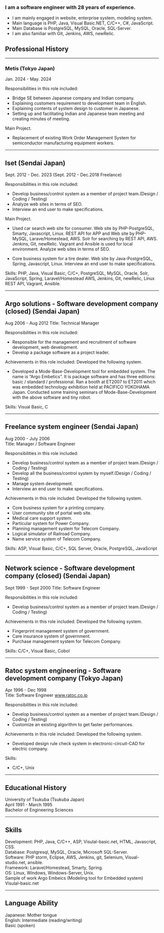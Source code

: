 ### I am a software engineer with 28 years of experience.<br>
 - I am mainly engaged in website, enterprise system, modeling system.<br>
 - Main language is PHP, Java, Visual Basic.NET, C/C++, C#, JavaScript.<br>
 - Main Database is PostgreSQL, MySQL, Oracle, SQL-Server.<br>
 - I am also familiar with Git, Jenkins, AWS, newRelic.<br>

## Professional History

-----
### Metis (Tokyo Japan)
Jan. 2024 - May. 2024

Responsibilities in this role included:
 - Bridge SE between Japanese company and Indian company.
 - Explaining customers requirement to development team in English.
 - Explaining contents of system design to customer in Japanese.
 - Setting up and facilitating Indian and Japanese team meeting and creating minutes of meeting.

Main Project.
 - Replacement of existing Work Order Management System for semiconductor manufacturing equipment workers.

-----
## Iset (Sendai Japan)
Sept. 2012 - Dec. 2023  (Sept. 2012 - Dec.2018 Freelance)

Responsibilities in this role included:
 - Develop business/control system as a member of project team.(Design / Coding / Testing)
 - Analyze web sites in terms of SEO.
 - Interview an end user to make specifications.

Main Project.
 - Used car search web site for consumer.
Web site by PHP-PostgreSQL, Smarty, Javascript, Linux.
REST API for APP and Web site by PHP-MySQL, Larave/Homestead, AWS.
Solr for searching by REST API, AWS.
Jenkins, Git, newRelic.
Vagrant and Ansible is used for local environment.
Analyze web sites in terms of SEO.

 - Core business system for a tire dealer.
Web site by Java-PostgreSQL, Spring, Javascript, Linux.
Interview an end user to make specifications.

Skills:
PHP, Java, Visual Basic, C/C+, PostgreSQL, MySQL, Oracle, Solr, JavaScript, Spring, Laravel/Homestead
AWS, Jenkins, Git, newRelic, Linux REST API, Vagrant, Ansible.

-----
## Argo solutions - Software development company (closed) (Sendai Japan)
Aug 2006 - Aug 2012 Title: Technical Manager

Responsibilities in this role included:
 - Responsible for the management and recruitment of software development, web development.
 - Develop a package software as a project leader.

Achievements in this role included:
Developed the following system.
 - Developed a Mode-Base-Development tool for embedded system.
The name is “Argo Embetics”.
 It is package software and has three editions: basic / standard / professional.
 Ran a booth at ET2007 to ET2011 which was embedded technology exhibition held at PACIFICO YOKOHAMA Japan.
 Conducted some training seminars of Mode-Base-Development with the above software and tiny robot.

Skills:
Visual Basic, C


-----
## Freelance system engineer (Sendai Japan)<br>
Aug 2000 - July 2006    <br>
Title: Manager / Software Engineer<br>

Responsibilities in this role included:
 - Develop business/control system as a member of project team.(Design / Coding / Testing) 
 - Develop all the business/control system by myself.(Design / Coding / Testing)
 - Manage system development.
 - Interview an end user to make specifications.

Achievements in this role included:
Developed the following system.
 - Core business system for a printing company.
 - User community site of portal web site.
 - Medical care support system.
 - Particular system for Power Company.
 - Planning management system for Telecom Company.
 - Logical simulator of Railroad Company.
 - Name service system of Telecom Company.

Skills:
ASP, Visual Basic, C/C+, SQL Server, Oracle, PostgreSQL, JavaScript


-----
## Network science - Software development company (closed) (Sendai Japan)<br>
Sept 1999 - Sept 2000   Title: Software Engineer <br>                    

Responsibilities in this role included:
 - Develop business/control system as a member of project team.(Design / Coding / Testing) 

Achievements in this role included:
Developed the following system.
 - Fingerprint management system of government.
 - Care insurance system of government.
 - Purchase management system for Telecom Company.

Skills:
C/C+, Visual Basic, Cobol

-----
## Ratoc system engineering - Software development company (Tokyo Japan)<br>
Apr 1996 - Dec 1998 <br>
Title: Software Engineer                www.ratoc.co.jp<br>

Responsibilities in this role included:
 - Develop business/control system as a member of project team.(Design / Coding / Testing) 
 - Customize an existing algorithm to get faster performances.

Achievements in this role included:
Developed the following system.
 - Developed design rule check system in electronic-circuit-CAD for electric company.

Skills:
 - C/C+, Unix


-----
## Educational History<br>
University of Tsukuba (Tsukuba Japan)<br>
April 1991 - March 1995     <br>
Bachelor of Engineering Sciences<br>
        
-----
## Skills<br>
Development:    PHP, Java, C/C++,  ASP, Visulal-basic.net, HTML, Javascript, CSS.<br>
Database:       Postgresql, MySQL, Oracle, Microsoft SQL-Server.<br>
Software:       PHP storm, Eclipse, AWS, Jenkins, git, Selenium, Visual-studio.net, ansible.<br>
Framework:      Laravel/Homestead, Smarty, Spring.<br>
OS:             Linux, Windows, Windows-Server, Unix.<br>
Sample of work  Argo Embeics (Modeling tool for Embedded system) Visulal-basic.net<br>

-----
## Language Ability<br>
Japanese:   Mother tongue<br>
English:    Intermediate (reading/writing)<br>
            Basic (spoken)<br>
